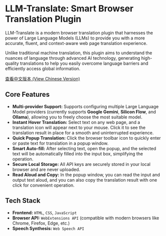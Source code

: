 # LLM-Translate: Smart Browser Translation Plugin

LLM-Translate is a modern browser translation plugin that harnesses the power of Large Language Models (LLMs) to provide you with a more accurate, fluent, and context-aware web page translation experience.

Unlike traditional machine translation, this plugin aims to understand the nuances of language through advanced AI technology, generating high-quality translations to help you easily overcome language barriers and efficiently access global information.

[查看中文版本 (View Chinese Version)](README_zh.md)

## Core Features

*   **Multi-provider Support:** Supports configuring multiple Large Language Model providers (currently supports **Google Gemini**, **Silicon Flow**, and **Ollama**), allowing you to freely choose the most suitable model.
*   **Instant Hover Translation:** Select text on any web page, and a translation icon will appear next to your mouse. Click it to see the translation result in place for a smooth and uninterrupted experience.
*   **Quick Popup Translation:** Click the browser toolbar icon to quickly enter or paste text for translation in a popup window.
*   **Smart Auto-fill:** After selecting text, open the popup, and the selected text will be automatically filled into the input box, simplifying the operation.
*   **Secure Local Storage:** All API keys are securely stored in your local browser and are never uploaded.
*   **Read Aloud and Copy:** In the popup window, you can read the input and output text aloud, and you can also copy the translation result with one click for convenient operation.

## Tech Stack

*   **Frontend:** `HTML`, `CSS`, `JavaScript`
*   **Browser API:** `WebExtensions API` (compatible with modern browsers like Chrome, Firefox, Edge, etc.)
*   **Speech Synthesis:** `Web Speech API`
